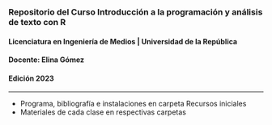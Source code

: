 ### Repositorio del Curso Introducción a la programación y análisis de texto con R
#### Licenciatura en Ingeniería de Medios | Universidad de la República
#### Docente: Elina Gómez 
#### Edición 2023
- - - 
- Programa, bibliografía e instalaciones en carpeta Recursos iniciales
- Materiales de cada clase en respectivas carpetas 
  
